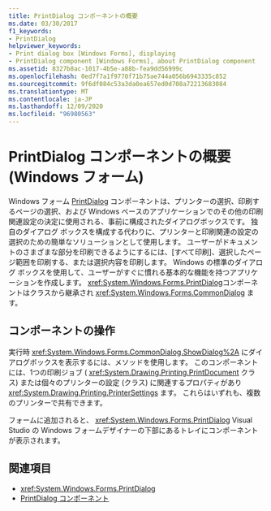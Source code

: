 ```yaml
---
title: PrintDialog コンポーネントの概要
ms.date: 03/30/2017
f1_keywords:
- PrintDialog
helpviewer_keywords:
- Print dialog box [Windows Forms], displaying
- PrintDialog component [Windows Forms], about PrintDialog component
ms.assetid: 8327b8ac-1017-4b5e-a88b-fea9dd56999c
ms.openlocfilehash: 0ed7f7a1f9770f71b75ae744a056b6943335c852
ms.sourcegitcommit: 9f6df084c53a3da0ea657ed0d708a72213683084
ms.translationtype: MT
ms.contentlocale: ja-JP
ms.lasthandoff: 12/09/2020
ms.locfileid: "96980563"
---
```

# <a name="printdialog-component-overview-windows-forms"></a>PrintDialog コンポーネントの概要 (Windows フォーム)

Windows フォーム [PrintDialog](printdialog-component-windows-forms.md) コンポーネントは、プリンターの選択、印刷するページの選択、および Windows ベースのアプリケーションでのその他の印刷関連設定の決定に使用される、事前に構成されたダイアログボックスです。 独自のダイアログ ボックスを構成する代わりに、プリンターと印刷関連の設定の選択のための簡単なソリューションとして使用します。 ユーザーがドキュメントのさまざまな部分を印刷できるようにするには、[すべて印刷]、選択したページ範囲を印刷する、または選択内容を印刷します。 Windows の標準のダイアログ ボックスを使用して、ユーザーがすぐに慣れる基本的な機能を持つアプリケーションを作成します。 <xref:System.Windows.Forms.PrintDialog>コンポーネントはクラスから継承され <xref:System.Windows.Forms.CommonDialog> ます。

## <a name="working-with-the-component"></a>コンポーネントの操作

実行時 <xref:System.Windows.Forms.CommonDialog.ShowDialog%2A> にダイアログボックスを表示するには、メソッドを使用します。 このコンポーネントには、1つの印刷ジョブ ( <xref:System.Drawing.Printing.PrintDocument> クラス) または個々のプリンターの設定 (クラス) に関連するプロパティがあり <xref:System.Drawing.Printing.PrinterSettings> ます。 これらはいずれも、複数のプリンターで共有できます。

フォームに追加されると、 <xref:System.Windows.Forms.PrintDialog> Visual Studio の Windows フォームデザイナーの下部にあるトレイにコンポーネントが表示されます。

## <a name="see-also"></a>関連項目

- <xref:System.Windows.Forms.PrintDialog>
- [PrintDialog コンポーネント](printdialog-component-windows-forms.md)
